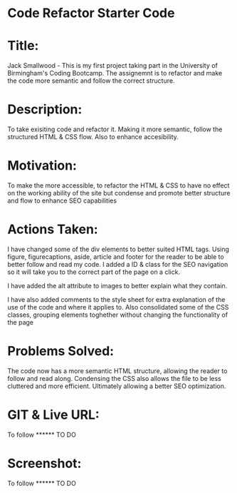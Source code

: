 # Code Refactor Starter Code

# Title: 

Jack Smallwood - This is my first project taking part in the University of Birmingham's Coding Bootcamp. The assignemnt is to refactor and make the code more semantic and follow the correct structure.

# Description: 

To take exisiting code and refactor it. Making it more semantic, follow the structured HTML & CSS flow. Also to enhance accesibility.

# Motivation: 

To make the more accessible, to refactor the HTML & CSS to have no effect on the working ability of the site but condense and promote better structure and flow to enhance SEO capabilities

# Actions Taken:

I have changed some of the div elements to better suited HTML tags. Using figure, figurecaptions, aside, article and footer for the reader to be able to better follow and read my code. I added a ID & class for the SEO navigation so it will take you to the correct part of the page on a click.

I have added the alt attribute to images to better explain what they contain.

I have also added comments to the style sheet for extra explanation of the use of the code and where it applies to. Also consolidated some of the CSS classes, grouping elements toghether without changing the functionality of the page

# Problems Solved: 

The code now has a more semantic HTML structure, allowing the reader to follow and read along. Condensing the CSS also allows the file to be less cluttered and more efficient. Ultimately allowing a better SEO optimization.

# GIT & Live URL:

To follow ****** TO DO

# Screenshot: 

To follow ****** TO DO



